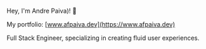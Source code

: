 Hey, I'm Andre Paiva)! 👋

My portfolio: [www.afpaiva.dev](https://www.afpaiva.dev)

Full Stack Engineer, specializing in creating fluid user experiences.
